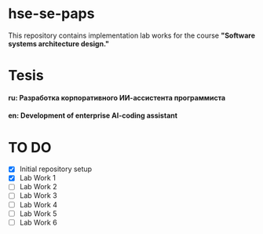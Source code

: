 # hse-se-paps
This repository contains implementation lab works for the course **"Software systems architecture design."**

# Tesis

#### ru: Разработка корпоративного ИИ-ассистента программиста
#### en: Development of enterprise AI-coding assistant


# TO DO
- [x] Initial repository setup
- [x] Lab Work 1
- [ ] Lab Work 2
- [ ] Lab Work 3
- [ ] Lab Work 4
- [ ] Lab Work 5
- [ ] Lab Work 6
